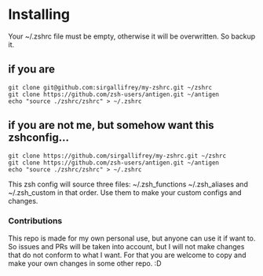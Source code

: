# Installing

Your ~/.zshrc file must be empty, otherwise it will be overwritten. So backup it.

## if you are

```
git clone git@github.com:sirgallifrey/my-zshrc.git ~/zshrc
git clone https://github.com/zsh-users/antigen.git ~/antigen
echo "source ./zshrc/zshrc" > ~/.zshrc
```

## if you are not me, but somehow want this zshconfig...

```
git clone https://github.com/sirgallifrey/my-zshrc.git ~/zshrc
git clone https://github.com/zsh-users/antigen.git ~/antigen
echo "source ./zshrc/zshrc" > ~/.zshrc
```


This zsh config will source three files: ~/.zsh_functions ~/.zsh_aliases and ~/.zsh_custom in that order.
Use them to make your custom configs and changes.


### Contributions

This repo is made for my own personal use, but anyone can use it if want to. So issues and PRs will be taken into account, but I will not make changes that do not conform to what I want. For that you are welcome to copy and make your own changes in some other repo. :D
